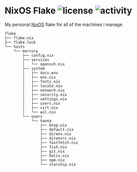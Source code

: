 NixOS Flake
![license](https://badge.hanna.lol/license/0BSD)
![activity](https://badge.hanna.lol/activity/hanna/flake)
================================================================================

My personal [NixOS](https://nixos.org) flake for all of the machines I manage.

```
flake
├── flake.nix
├── flake.lock
└── hosts
    └── mercury
        ├── config.nix
        ├── services
        │   └── openssh.nix
        ├── system
        │   ├── docs.env
        │   ├── env.nix
        │   ├── fonts.nix
        │   ├── locale.nix
        │   ├── network.nix
        │   ├── security.nix
        │   ├── settings.nix
        │   ├── users.nix
        │   ├── virt.nix
        │   └── wsl.nix
        └── users
            └── hanna
                ├── btop.nix
                ├── default.nix
                ├── direnv.nix
                ├── direnvrc.nix
                ├── fastfetch.nix
                ├── fish.nix
                ├── git.nix
                ├── helix.nix
                ├── npm.nix
                └── starship.nix
```
